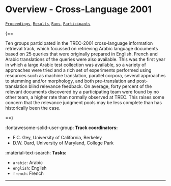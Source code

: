 # Overview - Cross-Language 2001

[`Proceedings`](./proceedings.md), [`Results`](./results.md), [`Runs`](./runs.md), [`Participants`](./participants.md)

{==

Ten groups participated in the TREC-2001 cross-language information retrieval track, which focussed on retrieving Arabic language documents based on 25 queries that were originally prepared in English. French and Arabic translations of the queries were also available. This was the first year in which a large Arabic test collection was available, so a variety of approaches were tried and a rich set of experiments performed using resources such as machine translation, parallel corpora, several approaches to stemming and/or morphology, and both pre-translation and post-translation blind relevance feedback. On average, forty percent of the relevant documents discovered by a participating team were found by no other team, a higher rate than normally observed at TREC. This raises some concern that the relevance judgment pools may be less complete than has historically been the case.

==}

:fontawesome-solid-user-group: **Track coordinators:**

- F.C. Gey, University of California, Berkeley 
- D.W. Oard, University of Maryland, College Park 

:material-text-search: **Tasks:**

- `arabic`: Arabic 
- `english`: English 
- `french`: French 



---

